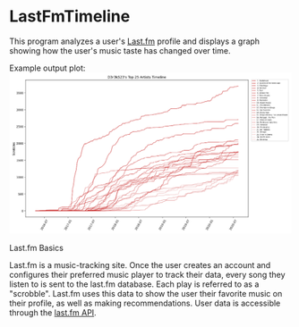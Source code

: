 # LastFmTimeline
This program analyzes a user's [Last.fm](https://www.last.fm/) profile and displays a graph showing how the user's music taste has changed over time.

Example output plot:
![example](https://raw.githubusercontent.com/D3r3k23/LastFmTimeline/master/timeline.png)

Last.fm Basics

Last.fm is a music-tracking site. Once the user creates an account and configures their preferred music player to track their data, every song they listen to is sent to the last.fm database. Each play is referred to as a "scrobble". Last.fm uses this data to show the user their favorite music on their profile, as well as making recommendations. User data is accessible through the [last.fm API](https://www.last.fm/api).
